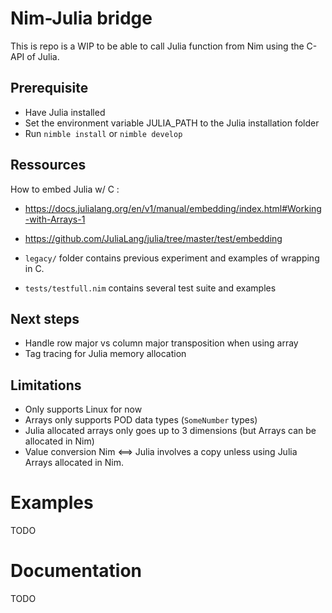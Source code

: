 # Nim-Julia bridge 

This is repo is a WIP to be able to call Julia function from Nim using the C-API of Julia.

## Prerequisite

* Have Julia installed 
* Set the environment variable JULIA_PATH to the Julia installation folder 
* Run ``nimble install`` or ``nimble develop`` 

## Ressources

How to embed Julia w/ C :

* https://docs.julialang.org/en/v1/manual/embedding/index.html#Working-with-Arrays-1

* https://github.com/JuliaLang/julia/tree/master/test/embedding

* ``legacy/`` folder contains previous experiment and examples of wrapping in C. 

* ``tests/testfull.nim`` contains several test suite and examples

## Next steps 

* Handle row major vs column major transposition when using array
* Tag tracing for Julia memory allocation 

## Limitations

* Only supports Linux for now
* Arrays only supports POD data types (``SomeNumber`` types) 
* Julia allocated arrays only goes up to 3 dimensions (but Arrays can be allocated in Nim)
* Value conversion Nim <==> Julia involves a copy unless using Julia Arrays allocated in Nim. 

# Examples

TODO

# Documentation

TODO
